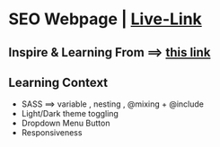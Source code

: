 # SEO Webpage | [Live-Link](https://taiseen.github.io/seo-website)

## Inspire & Learning From ==> [this link](https://youtu.be/72CL_yne8y0)

## Learning Context
- SASS ==> variable , nesting , @mixing + @include 
- Light/Dark theme toggling
- Dropdown Menu Button 
- Responsiveness
